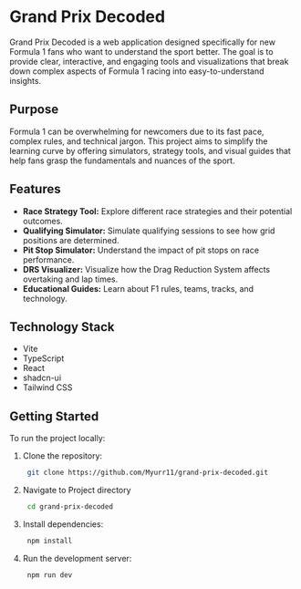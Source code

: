 # Grand Prix Decoded

Grand Prix Decoded is a web application designed specifically for new Formula 1 fans who want to understand the sport better. The goal is to provide clear, interactive, and engaging tools and visualizations that break down complex aspects of Formula 1 racing into easy-to-understand insights.

## Purpose

Formula 1 can be overwhelming for newcomers due to its fast pace, complex rules, and technical jargon. This project aims to simplify the learning curve by offering simulators, strategy tools, and visual guides that help fans grasp the fundamentals and nuances of the sport.

## Features

- **Race Strategy Tool:** Explore different race strategies and their potential outcomes.
- **Qualifying Simulator:** Simulate qualifying sessions to see how grid positions are determined.
- **Pit Stop Simulator:** Understand the impact of pit stops on race performance.
- **DRS Visualizer:** Visualize how the Drag Reduction System affects overtaking and lap times.
- **Educational Guides:** Learn about F1 rules, teams, tracks, and technology.

## Technology Stack

- Vite
- TypeScript
- React
- shadcn-ui
- Tailwind CSS

## Getting Started

To run the project locally:

1. Clone the repository:
   ```sh
    git clone https://github.com/Myurr11/grand-prix-decoded.git

2. Navigate to Project directory
   ```sh
    cd grand-prix-decoded

3. Install dependencies:
   ```sh
    npm install

4. Run the development server:
   ```sh
    npm run dev